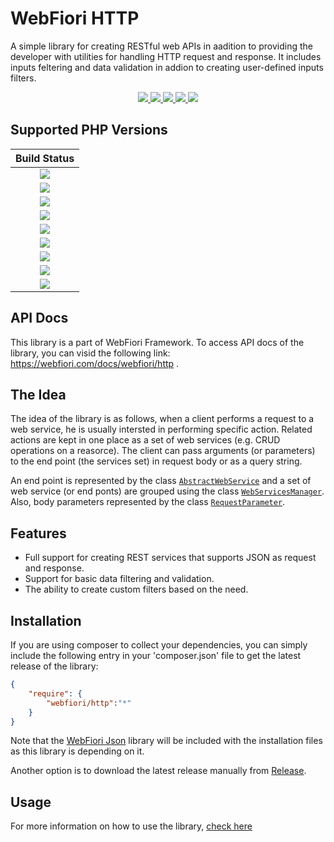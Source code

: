 # WebFiori HTTP
A simple library for creating RESTful web APIs in aadition to providing the developer with utilities for handling HTTP request and response. 
It includes inputs feltering and data validation in addion to creating user-defined inputs filters.

<p align="center">
  <a href="https://github.com/WebFiori/http/actions">
    <img src="https://github.com/WebFiori/cli/actions/workflows/php83.yml/badge.svg?branch=master">
  </a>
  <a href="https://codecov.io/gh/WebFiori/http">
    <img src="https://codecov.io/gh/WebFiori/http/branch/master/graph/badge.svg" />
  </a>
  <a href="https://sonarcloud.io/dashboard?id=WebFiori_http">
      <img src="https://sonarcloud.io/api/project_badges/measure?project=WebFiori_http&metric=alert_status" />
  </a>
  <a href="https://github.com/WebFiori/http/releases">
      <img src="https://img.shields.io/github/release/WebFiori/http.svg?label=latest" />
  </a>
  <a href="https://packagist.org/packages/webfiori/http">
      <img src="https://img.shields.io/packagist/dt/webfiori/http?color=light-green">
  </a>
</p>

## Supported PHP Versions
|                                                                                        Build Status                                                                                         |
|:-------------------------------------------------------------------------------------------------------------------------------------------------------------------------------------------:|
| <a target="_blank" href="https://github.com/WebFiori/http/actions/workflows/php70.yml"><img src="https://github.com/WebFiori/cli/actions/workflows/php70.yml/badge.svg?branch=master"></a> |
| <a target="_blank" href="https://github.com/WebFiori/http/actions/workflows/php71.yml"><img src="https://github.com/WebFiori/cli/actions/workflows/php71.yml/badge.svg?branch=master"></a> |
| <a target="_blank" href="https://github.com/WebFiori/http/actions/workflows/php72.yml"><img src="https://github.com/WebFiori/cli/actions/workflows/php72.yml/badge.svg?branch=master"></a> |
| <a target="_blank" href="https://github.com/WebFiori/http/actions/workflows/php73.yml"><img src="https://github.com/WebFiori/cli/actions/workflows/php73.yml/badge.svg?branch=master"></a> |
| <a target="_blank" href="https://github.com/WebFiori/http/actions/workflows/php74.yml"><img src="https://github.com/WebFiori/cli/actions/workflows/php74.yml/badge.svg?branch=master"></a> |
| <a target="_blank" href="https://github.com/WebFiori/http/actions/workflows/php80.yml"><img src="https://github.com/WebFiori/cli/actions/workflows/php80.yml/badge.svg?branch=master"></a> |
| <a target="_blank" href="https://github.com/WebFiori/http/actions/workflows/php81.yml"><img src="https://github.com/WebFiori/cli/actions/workflows/php81.yml/badge.svg?branch=master"></a> |
| <a target="_blank" href="https://github.com/WebFiori/http/actions/workflows/php82.yml"><img src="https://github.com/WebFiori/cli/actions/workflows/php82.yml/badge.svg?branch=master"></a> |
| <a target="_blank" href="https://github.com/WebFiori/http/actions/workflows/php83.yml"><img src="https://github.com/WebFiori/cli/actions/workflows/php83.yml/badge.svg?branch=master"></a> |

## API Docs
This library is a part of <a>WebFiori Framework</a>. To access API docs of the library, you can visid the following link: https://webfiori.com/docs/webfiori/http .

## The Idea
The idea of the library is as follows, when a client performs a request to a web service, he is usually intersted in performing specific action. Related actions are kept in one place as a set of web services (e.g. CRUD operations on a reasorce). The client can pass arguments (or parameters) to the end point (the services set) in request body or as a query string.

An end point is represented by the class [`AbstractWebService`](https://webfiori.com/docs/webfiori/http/AbstractWebService) and a set of web service (or end ponts) are grouped using the class [`WebServicesManager`](https://webfiori.com/docs/webfiori/http/WebServicesManager). Also, body parameters represented by the class [`RequestParameter`](https://webfiori.com/docs/webfiori/http/RequestParameter).

## Features
* Full support for creating REST services that supports JSON as request and response.
* Support for basic data filtering and validation.
* The ability to create custom filters based on the need.

## Installation
If you are using composer to collect your dependencies, you can simply include the following entry in your 'composer.json' file to get the latest release of the library:

``` json
{
    "require": {
        "webfiori/http":"*"
    }
}
```
Note that the <a href="https://github.com/WebFiori/json">WebFiori Json</a> library will be included with the installation files as this library is depending on it. 

Another option is to download the latest release manually from <a href="https://github.com/WebFiori/http/releases">Release</a>.

## Usage
For more information on how to use the library, [check here](https://github.com/WebFiori/wf-docs/blob/master/web-services.md)
